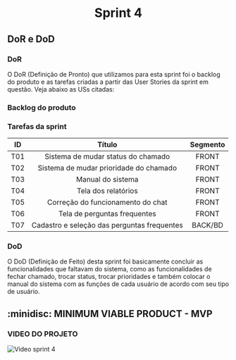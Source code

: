 <span id='topo'>

<h1 align='center'> Sprint 4 </h1>

<h2> DoR e DoD </h2>

<h3>DoR</h3>

O DoR (Definição de Pronto) que utilizamos para esta sprint foi o backlog do produto e as tarefas criadas a partir das User Stories da sprint em questão. Veja abaixo as USs citadas:

<h3>Backlog do produto</h3>

<h3>Tarefas da sprint</h3>

| ID | Título | Segmento |
|:-: | :----: | :------: |
| T01 | Sistema de mudar status do chamado | FRONT |
| T02 | Sistema de mudar prioridade do chamado | FRONT |
| T03 | Manual do sistema | FRONT |
| T04 | Tela dos relatórios | FRONT |
| T05 | Correção do funcionamento do chat | FRONT |
| T06 | Tela de perguntas frequentes | FRONT |
| T07 | Cadastro e seleção das perguntas frequentes | BACK/BD |


<h3>DoD</h3>

O DoD (Definição de Feito) desta sprint foi basicamente concluir as funcionalidades que faltavam do sistema, como as funcionalidades de fechar chamado, trocar status, trocar prioridades e também colocar o manual do sistema com as funções de cada usuário de acordo com seu tipo de usuário.

<span id='MVP'>

<h2> :minidisc: MINIMUM VIABLE PRODUCT - MVP </h2>

<h3>VIDEO DO PROJETO</h3>

![Video sprint 4](https://github.com/equipedevo/API_2/assets/110677265/3d3ecf50-0e57-4ee3-8d8b-2b3518f525ca)
